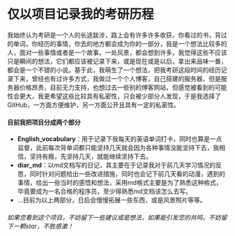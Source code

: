 # 仅以项目记录我的考研历程

我始终认为考研是一个人的长途跋涉，路上会有许多许多收获，你看过的书，背过的单词，你经历的事情，你去的地方都会成为你的一部分，我是一个想法比较多的人，面对一些事情或者是一个故事，一处风景，都会想到许多，我觉得这些不应该只是瞬间的想法，它们都应该被记录下来，或是现在或是以后，拿出来品味一番，都会是一个不错的小说。基于此，我萌生了一个想法，把我考研这段时间的经历记录下来，曾经也有过许多方式，我做过一个个人博客，自己搭建的服务器，但是服务器价格昂贵，目前无力支持，也想过去一些别的博客网站，但感觉被看到的可能性会更大，我更希望这些比较具有私密性，只会被少部分人发现，于是我选择了GitHub，一方面方便维护，另一方面公开且具有一定的私密性。  

#### 目前我把项目分成两个部分
- **English_vocabulary**：用于记录下我每天的英语单词打卡，同时也算是一点监督，此前每次背单词都只能坚持几天就会因为各种事情没能坚持下去，我相信，坚持有瘾，先坚持几天，就能继续坚持下去。
- **diar_md**：以md文档写的日记，其主要在于记录我对于前几天学习情况的反思，同时针对问题给出一些改进措施，同时也会记下前几天看的动漫，遇到的事情，给出一些当时的感悟和想法，采用md格式主要是为了熟悉这种格式，毕竟要成为一名合格的程序员，至少得熟悉md文档该怎么去写。
- ...目前为以上两部分，日后会慢慢拓展一些东西，或是风景照片等等。

###### 如果您看到这个项目，不妨留下一些建议或是想法，如果能引发您的共鸣，不妨留下一颗star，不胜感激！

